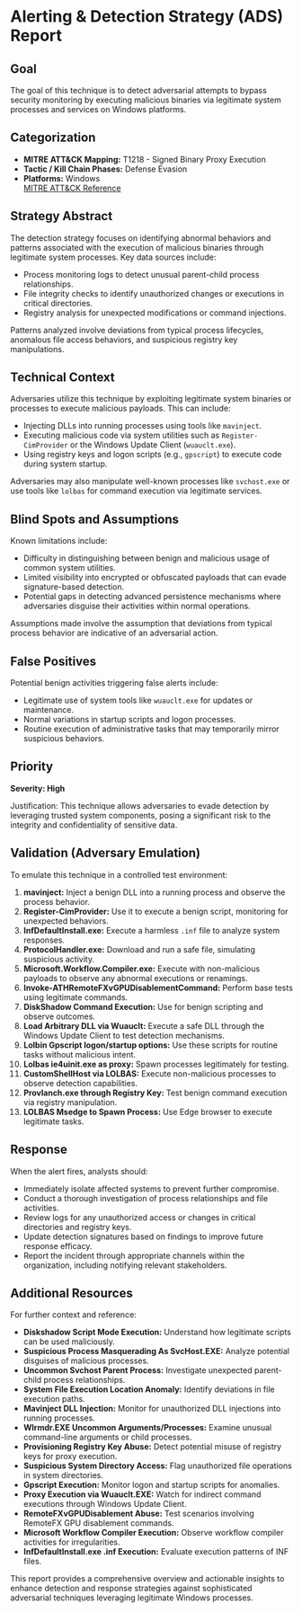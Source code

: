 # Alerting & Detection Strategy (ADS) Report

## Goal
The goal of this technique is to detect adversarial attempts to bypass security monitoring by executing malicious binaries via legitimate system processes and services on Windows platforms.

## Categorization

- **MITRE ATT&CK Mapping:** T1218 - Signed Binary Proxy Execution
- **Tactic / Kill Chain Phases:** Defense Evasion
- **Platforms:** Windows  
  [MITRE ATT&CK Reference](https://attack.mitre.org/techniques/T1218)

## Strategy Abstract
The detection strategy focuses on identifying abnormal behaviors and patterns associated with the execution of malicious binaries through legitimate system processes. Key data sources include:

- Process monitoring logs to detect unusual parent-child process relationships.
- File integrity checks to identify unauthorized changes or executions in critical directories.
- Registry analysis for unexpected modifications or command injections.

Patterns analyzed involve deviations from typical process lifecycles, anomalous file access behaviors, and suspicious registry key manipulations.

## Technical Context
Adversaries utilize this technique by exploiting legitimate system binaries or processes to execute malicious payloads. This can include:

- Injecting DLLs into running processes using tools like `mavinject`.
- Executing malicious code via system utilities such as `Register-CimProvider` or the Windows Update Client (`wuauclt.exe`).
- Using registry keys and logon scripts (e.g., `gpscript`) to execute code during system startup.

Adversaries may also manipulate well-known processes like `svchost.exe` or use tools like `lolbas` for command execution via legitimate services.

## Blind Spots and Assumptions
Known limitations include:

- Difficulty in distinguishing between benign and malicious usage of common system utilities.
- Limited visibility into encrypted or obfuscated payloads that can evade signature-based detection.
- Potential gaps in detecting advanced persistence mechanisms where adversaries disguise their activities within normal operations.

Assumptions made involve the assumption that deviations from typical process behavior are indicative of an adversarial action.

## False Positives
Potential benign activities triggering false alerts include:

- Legitimate use of system tools like `wuauclt.exe` for updates or maintenance.
- Normal variations in startup scripts and logon processes.
- Routine execution of administrative tasks that may temporarily mirror suspicious behaviors.

## Priority
**Severity: High**

Justification: This technique allows adversaries to evade detection by leveraging trusted system components, posing a significant risk to the integrity and confidentiality of sensitive data.

## Validation (Adversary Emulation)
To emulate this technique in a controlled test environment:

1. **mavinject:** Inject a benign DLL into a running process and observe the process behavior.
2. **Register-CimProvider:** Use it to execute a benign script, monitoring for unexpected behaviors.
3. **InfDefaultInstall.exe:** Execute a harmless `.inf` file to analyze system responses.
4. **ProtocolHandler.exe:** Download and run a safe file, simulating suspicious activity.
5. **Microsoft.Workflow.Compiler.exe:** Execute with non-malicious payloads to observe any abnormal executions or renamings.
6. **Invoke-ATHRemoteFXvGPUDisablementCommand:** Perform base tests using legitimate commands.
7. **DiskShadow Command Execution:** Use for benign scripting and observe outcomes.
8. **Load Arbitrary DLL via Wuauclt:** Execute a safe DLL through the Windows Update Client to test detection mechanisms.
9. **Lolbin Gpscript logon/startup options:** Use these scripts for routine tasks without malicious intent.
10. **Lolbas ie4uinit.exe as proxy:** Spawn processes legitimately for testing.
11. **CustomShellHost via LOLBAS:** Execute non-malicious processes to observe detection capabilities.
12. **Provlanch.exe through Registry Key:** Test benign command execution via registry manipulation.
13. **LOLBAS Msedge to Spawn Process:** Use Edge browser to execute legitimate tasks.

## Response
When the alert fires, analysts should:

- Immediately isolate affected systems to prevent further compromise.
- Conduct a thorough investigation of process relationships and file activities.
- Review logs for any unauthorized access or changes in critical directories and registry keys.
- Update detection signatures based on findings to improve future response efficacy.
- Report the incident through appropriate channels within the organization, including notifying relevant stakeholders.

## Additional Resources
For further context and reference:

- **Diskshadow Script Mode Execution:** Understand how legitimate scripts can be used maliciously.
- **Suspicious Process Masquerading As SvcHost.EXE:** Analyze potential disguises of malicious processes.
- **Uncommon Svchost Parent Process:** Investigate unexpected parent-child process relationships.
- **System File Execution Location Anomaly:** Identify deviations in file execution paths.
- **Mavinject DLL Injection:** Monitor for unauthorized DLL injections into running processes.
- **Wlrmdr.EXE Uncommon Arguments/Processes:** Examine unusual command-line arguments or child processes.
- **Provisioning Registry Key Abuse:** Detect potential misuse of registry keys for proxy execution.
- **Suspicious System Directory Access:** Flag unauthorized file operations in system directories.
- **Gpscript Execution:** Monitor logon and startup scripts for anomalies.
- **Proxy Execution via Wuauclt.EXE:** Watch for indirect command executions through Windows Update Client.
- **RemoteFXvGPUDisablement Abuse:** Test scenarios involving RemoteFX GPU disablement commands.
- **Microsoft Workflow Compiler Execution:** Observe workflow compiler activities for irregularities.
- **InfDefaultInstall.exe .inf Execution:** Evaluate execution patterns of INF files.

This report provides a comprehensive overview and actionable insights to enhance detection and response strategies against sophisticated adversarial techniques leveraging legitimate Windows processes.